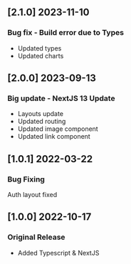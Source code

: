 
## [2.1.0] 2023-11-10

### Bug fix - Build error due to Types

- Updated types
- Updated charts 
## [2.0.0] 2023-09-13 

### Big update - NextJS 13 Update

- Layouts update 
- Updated routing
- Updated image component
- Updated link component

## [1.0.1] 2022-03-22
### Bug Fixing 
Auth layout fixed
## [1.0.0] 2022-10-17

### Original Release
- Added Typescript & NextJS